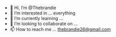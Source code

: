 - 👋 Hi, I’m @Thebrandie
- 👀 I’m interested in ... everything
- 🌱 I’m currently learning ...
- 💞️ I’m looking to collaborate on ...
- 📫 How to reach me ... thebrandie26@gmail.com

<!---
Thebrandie/Thebrandie is a ✨ special ✨ repository because its `README.md` (this file) appears on your GitHub profile.
You can click the Preview link to take a look at your changes.
--->
